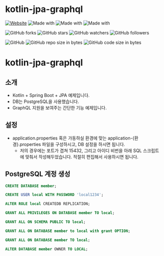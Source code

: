 # kotlin-jpa-graphql

[![Website](https://img.shields.io/website-up-down-green-red/http/shields.io.svg?label=elky-essay)](https://elky84.github.io)
![Made with](https://img.shields.io/badge/made%20with-Kotlin-brightgreen.svg)
![Made with](https://img.shields.io/badge/made%20with-SpringBoot3-blue.svg)
![Made with](https://img.shields.io/badge/made%20with-MySQL-red.svg)

![GitHub forks](https://img.shields.io/github/forks/elky84/kotlin-jpa-graphql.svg?style=social&label=Fork)
![GitHub stars](https://img.shields.io/github/stars/elky84/kotlin-jpa-graphql.svg?style=social&label=Stars)
![GitHub watchers](https://img.shields.io/github/watchers/elky84/kotlin-jpa-graphql.svg?style=social&label=Watch)
![GitHub followers](https://img.shields.io/github/followers/elky84.svg?style=social&label=Follow)

![GitHub](https://img.shields.io/github/license/mashape/apistatus.svg)
![GitHub repo size in bytes](https://img.shields.io/github/repo-size/elky84/kotlin-jpa-graphql.svg)
![GitHub code size in bytes](https://img.shields.io/github/languages/code-size/elky84/kotlin-jpa-graphql.svg)

# kotlin-jpa-graphql

## 소개
* Kotlin + Spring Boot + JPA 예제입니다.
* DB는 PostgreSQL을 사용했습니다.
* GraphQL 지원을 보여주는 간단한 기능 예제입니다.

## 설정
* application.properties 혹은 가동하실 환경에 맞는 application-{환경}.properties 파일을 구성하시고, DB 설정을 하시면 됩니다.
    * 저의 경우에는 포트가 겹쳐 15432, 그리고 아이디 비번을 아래 SQL 스크립트에 맞춰서 작성해두었습니다. 적절히 편집해서 사용하시면 됩니다.

## PostgreSQL 계정 생성

```sql
CREATE DATABASE member;

CREATE USER local WITH PASSWORD 'local1234';

ALTER ROLE local CREATEDB REPLICATION;

GRANT ALL PRIVILEGES ON DATABASE member TO local;

GRANT ALL ON SCHEMA PUBLIC TO local;

GRANT ALL ON DATABASE member to local with grant OPTION;

GRANT ALL ON DATABASE member TO local;

ALTER DATABASE member OWNER TO LOCAL;
```